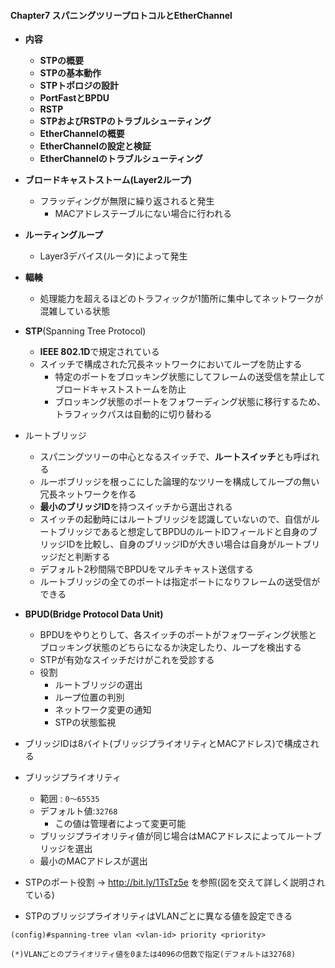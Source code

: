 #### Chapter7 スパニングツリープロトコルとEtherChannel
- **内容**
  - **STPの概要**
  - **STPの基本動作**
  - **STPトポロジの設計**
  - **PortFastとBPDU**
  - **RSTP**
  - **STPおよびRSTPのトラブルシューティング** 
  - **EtherChannelの概要**
  - **EtherChannelの設定と検証**
  - **EtherChannelのトラブルシューティング**

- **ブロードキャストストーム(Layer2ループ)**
  - フラッディングが無限に繰り返されると発生
    - MACアドレステーブルにない場合に行われる 
- **ルーティングループ**
  - Layer3デバイス(ルータ)によって発生
- **輻輳**
  - 処理能力を超えるほどのトラフィックが1箇所に集中してネットワークが混雑している状態 


- **STP**(Spanning Tree Protocol)
  - **IEEE 802.1D**で規定されている
  - スイッチで構成された冗長ネットワークにおいてループを防止する
    - 特定のポートをブロッキング状態にしてフレームの送受信を禁止してブロードキャストストームを防止
    - ブロッキング状態のポートをフォワーディング状態に移行するため、トラフィックパスは自動的に切り替わる

- ルートブリッジ
  - スパニングツリーの中心となるスイッチで、**ルートスイッチ**とも呼ばれる
  - ルーボブリッジを根っこにした論理的なツリーを構成してループの無い冗長ネットワークを作る
  - **最小のブリッジID**を持つスイッチから選出される
  - スイッチの起動時にはルートブリッジを認識していないので、自信がルートブリッジであると想定してBPDUのルートIDフィールドと自身のブリッジIDを比較し、自身のブリッジIDが大きい場合は自身がルートブリッジだと判断する
  - デフォルト2秒間隔でBPDUをマルチキャスト送信する
  - ルートブリッジの全てのポートは指定ポートになりフレームの送受信ができる


- **BPUD(Bridge Protocol Data Unit)**
  - BPDUをやりとりして、各スイッチのポートがフォワーディング状態とブロッキング状態のどちらになるか決定したり、ループを検出する
  - STPが有効なスイッチだけがこれを受診する
  - 役割
    -  ルートブリッジの選出
    -  ループ位置の判別
    -  ネットワーク変更の通知
    -  STPの状態監視



- ブリッジIDは8バイト(ブリッジプライオリティとMACアドレス)で構成される
- ブリッジプライオリティ
  - 範囲 : `0〜65535`
  - デフォルト値:`32768`
    - この値は管理者によって変更可能
  -  ブリッジプライオリティ値が同じ場合はMACアドレスによってルートブリッジを選出
    - 最小のMACアドレスが選出  
    

- STPのポート役割
-> http://bit.ly/1TsTz5e を参照(図を交えて詳しく説明されている)

- STPのブリッジプライオリティはVLANごとに異なる値を設定できる
```
(config)#spanning-tree vlan <vlan-id> priority <priority>

(*)VLANごとのプライオリティ値を0または4096の倍数で指定(デフォルトは32768)
```


